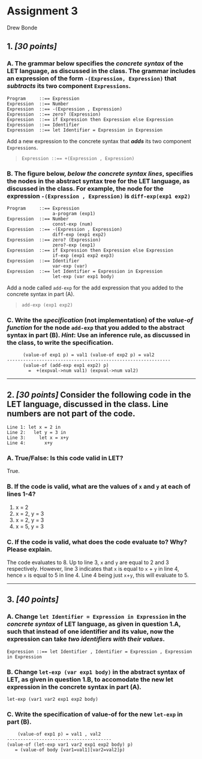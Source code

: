# Assignment 3
Drew Bonde

## 1. ***[30 points]***
### A. The grammar below specifies the ***concrete syntax*** of the LET language, as discussed in the class. The grammar includes an expression of the form `-(Expression, Expression)` that ***subtracts*** its two component `Expressions`.

```
Program     ::== Expression
Expression  ::== Number
Expression  ::== -(Expression , Expression)
Expression  ::== zero? (Expression)
Expression  ::== if Expression then Expression else Expression
Expression  ::== Identifier
Expression  ::== let Identifier = Expression in Expression
```

Add a new expression to the concrete syntax that ***adds*** its two component `Expressions`.

> `Expression ::== +(Expression , Expression)`

### B. The figure below, ***below the concrete syntax lines***, specifies the nodes in the abstract syntax tree for the LET language, as discussed in the class. For example, the node for the expression `-(Expression , Expression)` is `diff-exp(exp1 exp2)`

```
Program     ::== Expression
                 a-program (exp1)
Expression  ::== Number
                 const-exp (num)
Expression  ::== -(Expression , Expression)
                 diff-exp (exp1 exp2)
Expression  ::== zero? (Expression)
                 zero?-exp (exp1)
Expression  ::== if Expression then Expression else Expression
                 if-exp (exp1 exp2 exp3)
Expression  ::== Identifier
                 var-exp (var)
Expression  ::== let Identifier = Expression in Expression
                 let-exp (var exp1 body) 
```

Add a node called `add-exp` for the add expression that you added to the concrete syntax in part (A).

> `add-exp (exp1 exp2)`

### C. Write the ***specification*** (not implementation) of the ***value-of function*** for the node `add-exp` that you added to the abstract syntax in part (B). ***Hint***: Use an inference rule, as discussed in the class, to write the specification.

```
      (value-of exp1 p) = val1 (value-of exp2 p) = val2
-------------------------------------------------------------
      (value-of (add-exp exp1 exp2) p)
        =  +(expval->num val1) (expval->num val2)
```

<hr>

## 2. ***[30 points]*** Consider the following code in the LET language, discussed in the class. Line numbers are not part of the code. 

```
Line 1: let x = 2 in
Line 2:   let y = 3 in
Line 3:     let x = x+y
Line 4:       x+y
```

### A. True/False: Is this code valid in LET?
True.

### B. If the code is valid, what are the values of `x` and `y` at each of lines 1-4?

1. x = 2
2. x = 2, y = 3
3. x = 2, y = 3
4. x = 5, y = 3

### C. If the code is valid, what does the code evaluate to? Why? Please explain.

The code evaluates to 8. Up to line 3, `x` and `y` are equal to 2 and 3 respectively. However, line 3 indicates that `x` is equal to `x` + `y` in line 4, hence `x` is equal to 5 in line 4. Line 4 being just `x`+`y`, this will evaluate to 5.

<hr>

## 3. ***[40 points]***
### A. Change `let Identifier = Expression in Expression` in the ***concrete syntax*** of LET language, as given in question 1.A, such that instead of one identifier and its value, now the expression can take ***two identifiers with their values***.

```
Expression ::== let Identifier , Identifier = Expression , Expression in Expression
```

### B. Change `let-exp (var exp1 body)` in the abstract syntax of LET, as given in question 1.B, to accomodate the new let expression in the concrete syntax in part (A).

```
let-exp (var1 var2 exp1 exp2 body)
```

### C. Write the specification of value-of for the new `let-exp` in part (B).

```
    (value-of exp1 p) = val1 , val2
---------------------------------------
(value-of (let-exp var1 var2 exp1 exp2 body) p)
   = (value-of body [var1=val1][var2=val2]p)
```